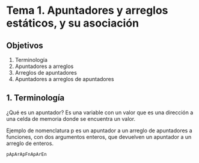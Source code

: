 # Tema 1. Apuntadores y arreglos estáticos, y su asociación

## Objetivos

1. Terminología
2. Apuntadores a arreglos
3. Arreglos de apuntadores
4. Apuntadores a arreglos de apuntadores

## 1. Terminología

¿Qué es un apuntador?
Es una variable con un valor que es una dirección a una celda de memoria donde se encuentra un valor.

Ejemplo de nomenclatura
p es un apuntador a un arreglo de apuntadores a funciones, con dos argumentos enteros, que devuelven un apuntador a un arreglo de enteros.

    pApArApFnApArEn
